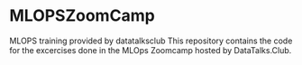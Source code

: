 # MLOPSZoomCamp
MLOPS training provided by datatalksclub
This repository contains the code for the excercises done in the MLOps Zoomcamp hosted by DataTalks.Club.

